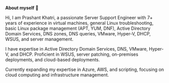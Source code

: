 **About myself** 👋

Hi, I am Prashant Khatri, a passionate Server Support Engineer with 7+ years of experience in virtual machines, general Linux troubleshooting, basic Linux package management (APT, YUM, DNF), Active Directory Domain Services, DNS zones, DNS queries, VMware, Hyper-V, DHCP, WSUS, and server management.

I have expertise in Active Directory Domain Services, DNS, VMware, Hyper-V, and DHCP. Proficient in WSUS, server patching, on-premises deployments, and cloud-based deployments.

Currently expanding my expertise in Azure, AWS, and scripting, focusing on cloud computing and infrastructure management.
